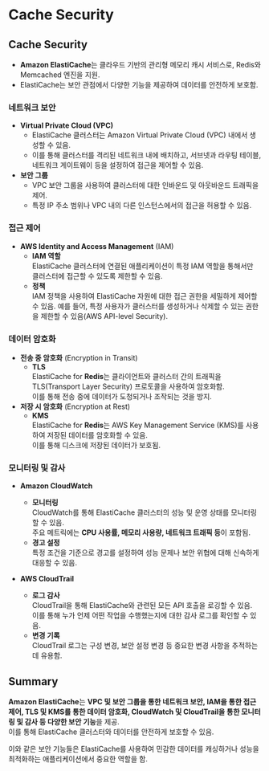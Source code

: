 # Cache Security

## Cache Security

* **Amazon ElastiCache**는 클라우드 기반의 관리형 메모리 캐시 서비스로, Redis와 Memcached 엔진을 지원.  
* ElastiCache는 보안 관점에서 다양한 기능을 제공하여 데이터를 안전하게 보호함.

### 네트워크 보안

* **Virtual Private Cloud (VPC)**  
    * ElastiCache 클러스터는 Amazon Virtual Private Cloud (VPC) 내에서 생성할 수 있음.  
    * 이를 통해 클러스터를 격리된 네트워크 내에 배치하고, 서브넷과 라우팅 테이블, 네트워크 게이트웨이 등을 설정하여 접근을 제어할 수 있음.
* **보안 그룹**  
    * VPC 보안 그룹을 사용하여 클러스터에 대한 인바운드 및 아웃바운드 트래픽을 제어.  
    * 특정 IP 주소 범위나 VPC 내의 다른 인스턴스에서의 접근을 허용할 수 있음.

### 접근 제어

* **AWS Identity and Access Management** (IAM)  
    * **IAM 역할**  
    ElastiCache 클러스터에 연결된 애플리케이션이 특정 IAM 역할을 통해서만 클러스터에 접근할 수 있도록 제한할 수 있음.
    * **정책**  
    IAM 정책을 사용하여 ElastiCache 자원에 대한 접근 권한을 세밀하게 제어할 수 있음. 예를 들어, 특정 사용자가 클러스터를 생성하거나 삭제할 수 있는 권한을 제한할 수 있음(AWS API-level Security).

### 데이터 암호화

* **전송 중 암호화** (Encryption in Transit)  
    * **TLS**  
    ElastiCache for **Redis**는 클라이언트와 클러스터 간의 트래픽을 TLS(Transport Layer Security) 프로토콜을 사용하여 암호화함.  
    이를 통해 전송 중에 데이터가 도청되거나 조작되는 것을 방지.
* **저장 시 암호화** (Encryption at Rest)  
    * **KMS**  
    ElastiCache for **Redis**는 AWS Key Management Service (KMS)를 사용하여 저장된 데이터를 암호화할 수 있음.  
    이를 통해 디스크에 저장된 데이터가 보호됨.

### 모니터링 및 감사

* **Amazon CloudWatch**
    * **모니터링**  
    CloudWatch를 통해 ElastiCache 클러스터의 성능 및 운영 상태를 모니터링할 수 있음.  
    주요 메트릭에는 **CPU 사용률, 메모리 사용량, 네트워크 트래픽 등**이 포함됨.
    * **경고 설정**  
    특정 조건을 기준으로 경고를 설정하여 성능 문제나 보안 위협에 대해 신속하게 대응할 수 있음.

* **AWS CloudTrail**
    * **로그 감사**  
    CloudTrail을 통해 ElastiCache와 관련된 모든 API 호출을 로깅할 수 있음.  
    이를 통해 누가 언제 어떤 작업을 수행했는지에 대한 감사 로그를 확인할 수 있음.
    * **변경 기록**  
    CloudTrail 로그는 구성 변경, 보안 설정 변경 등 중요한 변경 사항을 추적하는 데 유용함.

## Summary

**Amazon ElastiCache**는 **VPC 및 보안 그룹을 통한 네트워크 보안, IAM을 통한 접근 제어, TLS 및 KMS를 통한 데이터 암호화, CloudWatch 및 CloudTrail을 통한 모니터링 및 감사 등 다양한 보안 기능**을 제공.  
이를 통해 ElastiCache 클러스터와 데이터를 안전하게 보호할 수 있음.

이와 같은 보안 기능들은 ElastiCache를 사용하여 민감한 데이터를 캐싱하거나 성능을 최적화하는 애플리케이션에서 중요한 역할을 함.